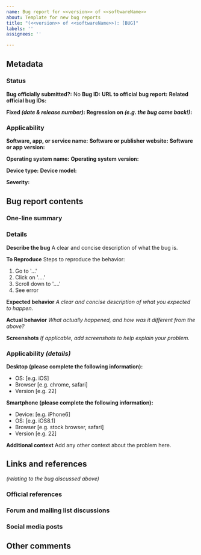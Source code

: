 ```yaml
---
name: Bug report for <<version>> of <<softwareName>>
about: Template for new bug reports
title: "(<<version>> of <<softwareName>>): [BUG]"
labels: ''
assignees: ''

---
```


## Metadata
### Status
**Bug officially submitted?:** No
**Bug ID:** 
**URL to official bug report:** 
**Related official bug IDs:** 

**Fixed _(date & release number)_:**
**Regression on _(e.g. the bug came back!)_:**

### Applicability
**Software, app, or service name:** 
**Software or publisher website:** 
**Software or app version:**

**Operating system name:**
**Operating system version:**

**Device type:**
**Device model:**

**Severity:**

## Bug report contents

### One-line summary

### Details

**Describe the bug**
A clear and concise description of what the bug is.

**To Reproduce**
Steps to reproduce the behavior:
1. Go to '...'
2. Click on '....'
3. Scroll down to '....'
4. See error

**Expected behavior**
_A clear and concise description of what you expected to happen._

**Actual behavior**
_What actually happened, and how was it different from the above?_

**Screenshots**
_If applicable, add screenshots to help explain your problem._

### Applicability _(details)_
**Desktop (please complete the following information):**
 - OS: [e.g. iOS]
 - Browser [e.g. chrome, safari]
 - Version [e.g. 22]

**Smartphone (please complete the following information):**
 - Device: [e.g. iPhone6]
 - OS: [e.g. iOS8.1]
 - Browser [e.g. stock browser, safari]
 - Version [e.g. 22]

**Additional context**
Add any other context about the problem here.

## Links and references
_(relating to the bug discussed above)_

### Official references

### Forum and mailing list discussions

### Social media posts

## Other comments
